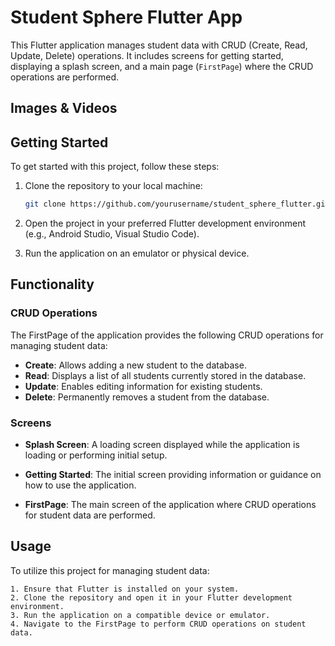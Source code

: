 # Student Sphere Flutter App

This Flutter application manages student data with CRUD (Create, Read, Update, Delete) operations. It includes screens for getting started, displaying a splash screen, and a main page (`FirstPage`) where the CRUD operations are performed.

## Images & Videos

## Getting Started

To get started with this project, follow these steps:

1. Clone the repository to your local machine:

   ```bash
   git clone https://github.com/yourusername/student_sphere_flutter.git

2. Open the project in your preferred Flutter development environment (e.g., Android Studio, Visual Studio Code).

3. Run the application on an emulator or physical device.

## Functionality

### CRUD Operations

The FirstPage of the application provides the following CRUD operations for managing student data:

- **Create**: Allows adding a new student to the database.
- **Read**: Displays a list of all students currently stored in the database.
- **Update**: Enables editing information for existing students.
- **Delete**: Permanently removes a student from the database.

### Screens

- **Splash Screen**: A loading screen displayed while the application is loading or performing initial setup.

- **Getting Started**: The initial screen providing information or guidance on how to use the application.

- **FirstPage**: The main screen of the application where CRUD operations for student data are performed.

## Usage

To utilize this project for managing student data:

    1. Ensure that Flutter is installed on your system.
    2. Clone the repository and open it in your Flutter development environment.
    3. Run the application on a compatible device or emulator.
    4. Navigate to the FirstPage to perform CRUD operations on student data.

